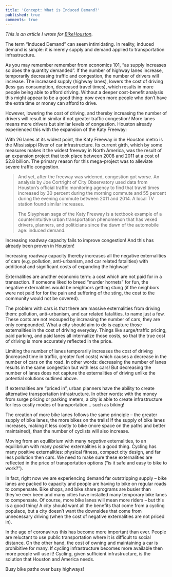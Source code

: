 ```yaml
---
title: 'Concept: What is Induced Demand?'
published: true
comments: true
---
```


_This is an article I wrote for [BikeHouston](https://bikehouston.org/what-is-induced-demand/)._

The term “Induced Demand” can seem intimidating. In reality, induced demand is simple: it is merely supply and demand applied to transportation infrastructure.

As you may remember remember from economics 101, “as supply increases so does the quantity demanded”. If the number of highway lanes increase, temporarily decreasing traffic and congestion, the number of drivers will increase. The increased supply (highway lanes), lowers the cost of driving (less gas consumption, decreased travel times), which results in more people being able to afford driving. Without a deeper cost-benefit analysis this might appear to be a good thing: now even more people who don’t have the extra time or money can afford to drive.

However, lowering the cost of driving, and thereby increasing the number of drivers will result in similar if not greater traffic congestion! More lanes means more drivers but similar levels of congestion. Houston already experienced this with the expansion of the Katy Freeway:

With 26 lanes at its widest point, the Katy Freeway in the Houston metro is the Mississippi River of car infrastructure. Its current girth, which by some measures makes it the widest freeway in North America, was the result of an expansion project that took place between 2008 and 2011 at a cost of $2.8 billion. The primary reason for this mega-project was to alleviate severe traffic congestion.

>And yet, after the freeway was widened, congestion got worse. An analysis by Joe Cortright of City Observatory used data from Houston’s official traffic monitoring agency to find that travel times increased by 30 percent during the morning commute and 55 percent during the evening commute between 2011 and 2014. A local TV station found similar increases.
>
>The Sisyphean saga of the Katy Freeway is a textbook example of a counterintuitive urban transportation phenomenon that has vexed drivers, planners, and politicians since the dawn of the automobile age: induced demand.
>
>[](https://www.citylab.com/transportation/2018/09/citylab-university-induced-demand/569455)

Increasing roadway capacity fails to improve congestion! And this has already been proven in Houston!

Increasing roadway capacity thereby increases all the negative externalities of cars (e.g. pollution, anti-urbanism, and car related fatalities) with additional and significant costs of expanding the highway!

Externalities are another economic term: a cost which are not paid for in a transaction. If someone liked to breed “murder hornets” for fun, the negative externalities would be neighbors getting stung (if the neighbors were not paid for for the pain and suffering of the sting, the cost to the community would not be covered).

The problem with cars is that there are massive externalities from driving them: pollution, anti-urbanism, and car related fatalities, to name just a few. These costs are not recouped by increasing the number of cars, they are only compounded. What a city should aim to do is capture those externalities in the cost of driving everyday. Things like surge/traffic pricing, paid parking, and paid lanes all internalize those costs, so that the true cost of driving is more accurately reflected in the price.

Limiting the number of lanes temporarily increases the cost of driving (increased time in traffic, greater fuel costs) which causes a decrease in the number of cars on the road. In other words: decreasing the number of lanes results in the same congestion but with less cars! But decreasing the number of lanes does not capture the externalities of driving unlike the potential solutions outlined above.

If externalities are “priced in”, urban planners have the ability to create alternative transportation infrastructure. In other words: with the money from surge pricing or parking meters, a city is able to create infrastructure for less costly modes of transportation… such as biking!

The creation of more bike lanes follows the same principle – the greater supply of bike lanes, the more bikes on the trails! If the supply of bike lanes increases, making it less costly to bike (more space on the paths and better maintained), than the number of cyclists will also increase.

Moving from an equilibrium with many _negative_ externalities, to an equilibrium with many _positive_ externalities is a good thing. Cycling has many positive externalities: physical fitness, compact city design, and far less pollution then cars. We need to make sure these externalities are reflected in the price of transportation options (“is it safe and easy to bike to work?”).

In fact, right now we are experiencing demand far outstripping supply – bike lanes are packed to capacity and people are having to bike on regular roads to compensate. Bike shops, and bike share programs are busier than they’ve ever been and many cities have installed many temporary bike lanes to compensate. Of course, more bike lanes will mean more riders – but this is a good thing! A city should want all the benefits that come from a cycling populace, but a city doesn’t want the downsides that come from unnecessary driving (when the cost of negative externalities are not priced in).

In the age of coronavirus this has become more important than ever. People are reluctant to use public transportation where it is difficult to social distance. On the other hand, the cost of owning and maintaining a car is prohibitive for many. If cycling infrastructure becomes more available then more people will use it! Cycling, given sufficient infrastructure, is the solution that Houston and America needs.

Busy bike paths over busy highways!